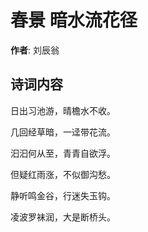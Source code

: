 # 春景 暗水流花径

**作者**: 刘辰翁

## 诗词内容

日出习池游，晴檐水不收。

几回经草暗，一迳带花流。

汩汩何从至，青青自欲浮。

但疑红雨涨，不似御沟愁。

静听鸣金谷，行迷失玉钩。

凌波罗袜润，大是断桥头。

